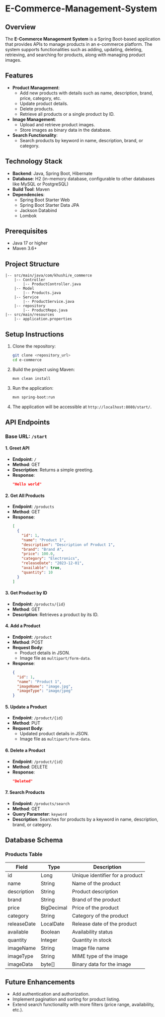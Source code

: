 # E-Commerce-Management-System
## Overview
The **E-Commerce Management System** is a Spring Boot-based application that provides APIs to manage products in an e-commerce platform. The system supports functionalities such as adding, updating, deleting, retrieving, and searching for products, along with managing product images.
## Features
- **Product Management**:
  - Add new products with details such as name, description, brand, price, category, etc.
  - Update product details.
  - Delete products.
  - Retrieve all products or a single product by ID.
- **Image Management**:
  - Upload and retrieve product images.
  - Store images as binary data in the database.
- **Search Functionality**:
  - Search products by keyword in name, description, brand, or category.
## Technology Stack
- **Backend**: Java, Spring Boot, Hibernate
- **Database**: H2 (in-memory database, configurable to other databases like MySQL or PostgreSQL)
- **Build Tool**: Maven
- **Dependencies**:
  - Spring Boot Starter Web
  - Spring Boot Starter Data JPA
  - Jackson Databind
  - Lombok
## Prerequisites
- Java 17 or higher
- Maven 3.6+
## Project Structure
```
|-- src/main/java/com/khushi/e_commerce
    |-- Controller
        |-- ProductController.java
    |-- Model
        |-- Products.java
    |-- Service
        |-- ProductService.java
    |-- repository
        |-- ProductRepo.java
|-- src/main/resources
    |-- application.properties
```
## Setup Instructions
1. Clone the repository:
   ```bash
   git clone <repository_url>
   cd e-commerce
   ```
2. Build the project using Maven:
   ```bash
   mvn clean install
   ```
3. Run the application:
   ```bash
   mvn spring-boot:run
   ```
4. The application will be accessible at `http://localhost:8080/start/`.
## API Endpoints
### Base URL: `/start`
#### 1. Greet API
- **Endpoint**: `/`
- **Method**: GET
- **Description**: Returns a simple greeting.
- **Response**:
  ```json
  "Hello world"
  ```
#### 2. Get All Products
- **Endpoint**: `/products`
- **Method**: GET
- **Response**:
  ```json
  [
    {
      "id": 1,
      "name": "Product 1",
      "description": "Description of Product 1",
      "brand": "Brand A",
      "price": 100.0,
      "category": "Electronics",
      "releaseDate": "2023-12-01",
      "available": true,
      "quantity": 10
    }
  ]
  ```
#### 3. Get Product by ID
- **Endpoint**: `/products/{id}`
- **Method**: GET
- **Description**: Retrieves a product by its ID.
#### 4. Add a Product
- **Endpoint**: `/product`
- **Method**: POST
- **Request Body**:
  - Product details in JSON.
  - Image file as `multipart/form-data`.
- **Response**:
  ```json
  {
    "id": 1,
    "name": "Product 1",
    "imageName": "image.jpg",
    "imageType": "image/jpeg"
  }
  ```
#### 5. Update a Product
- **Endpoint**: `/product/{id}`
- **Method**: PUT
- **Request Body**:
  - Updated product details in JSON.
  - Image file as `multipart/form-data`.
#### 6. Delete a Product
- **Endpoint**: `/product/{id}`
- **Method**: DELETE
- **Response**:
  ```json
  "Deleted"
  ```
#### 7. Search Products
- **Endpoint**: `/products/search`
- **Method**: GET
- **Query Parameter**: `keyword`
- **Description**: Searches for products by a keyword in name, description, brand, or category.
## Database Schema
### Products Table
| Field        | Type        | Description                      |
|--------------|-------------|----------------------------------|
| id           | Long        | Unique identifier for a product |
| name         | String      | Name of the product             |
| description  | String      | Product description             |
| brand        | String      | Brand of the product            |
| price        | BigDecimal  | Price of the product            |
| category     | String      | Category of the product         |
| releaseDate  | LocalDate   | Release date of the product     |
| available    | Boolean     | Availability status             |
| quantity     | Integer     | Quantity in stock               |
| imageName    | String      | Image file name                 |
| imageType    | String      | MIME type of the image          |
| imageData    | byte[]      | Binary data for the image       |
## Future Enhancements
- Add authentication and authorization.
- Implement pagination and sorting for product listing.
- Extend search functionality with more filters (price range, availability, etc.).

